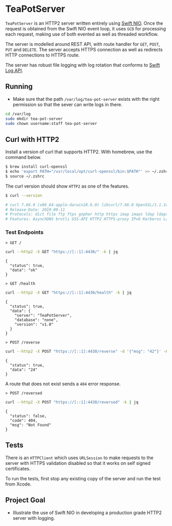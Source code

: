 # TeaPotServer

`TeaPotServer` is an HTTP2 server written entirely using [Swift NIO](https://github.com/apple/swift-nio). Once the request is obtained from the Swift NIO event loop, it uses `GCD` for processing each request, making use of both evented as well as threaded workflow.

The server is modelled around REST API, with route handler for `GET`, `POST`, `PUT` and `DELETE`. The server accepts HTTPS connection as well as redirects HTTP connections to HTTPS route.

The server has robust file logging with log rotation that conforms to [Swift Log API](https://github.com/apple/swift-log). 

## Running

- Make sure that the path `/var/log/tea-pot-server` exists with the right permission so that the sever can write logs in there.

```bash
cd /var/log
sudo mkdir tea-pot-server
sudo chown username:staff tea-pot-server
````

## Curl with HTTP2

Install a version of curl that supports HTTP2. With homebrew, use the command below.

```bash
$ brew install curl-openssl
$ echo 'export PATH="/usr/local/opt/curl-openssl/bin:$PATH"' >> ~/.zshrc
$ source ~/.zshrc
```

The curl version should show `HTTP2` as one of the features.

```bash
$ curl --version

# curl 7.66.0 (x86_64-apple-darwin18.6.0) libcurl/7.66.0 OpenSSL/1.1.1d zlib/1.2.11 brotli/1.0.7 c-ares/1.15.0 libssh2/1.9.0 nghttp2/1.39.2 librtmp/2.3
# Release-Date: 2019-09-11
# Protocols: dict file ftp ftps gopher http https imap imaps ldap ldaps pop3 pop3s rtmp rtsp scp sftp smb smbs smtp smtps telnet tftp 
# Features: AsynchDNS brotli GSS-API HTTP2 HTTPS-proxy IPv6 Kerberos Largefile libz Metalink NTLM NTLM_WB SPNEGO SSL TLS-SRP UnixSockets
```

### Test Endpoints

`> GET /`

```bash
curl --http2 -X GET "https://[::1]:4430/" -k | jq
```

```
{
  "status": true,
  "data": "ok"
}
```

`> GET /health`

```bash
curl --http2 -X GET "https://[::1]:4430/health" -k | jq
```

```
{
  "status": true,
  "data": {
    "server": "TeaPotServer",
    "database": "none",
    "version": "v1.0"
  }
}
```

`> POST /reverse`

```bash
curl --http2 -X POST "https://[::1]:4430/reverse" -d '{"msg": "42"}' -H 'content-type: application/json' -k | jq
```
```
{
  "status": true,
  "data": "24"
}
```

A route that does not exist sends a `404` error response.

`> POST /reversed`

```bash
curl --http2 -X POST "https://[::1]:4430/reversed" -k | jq
```

```
{
  "status": false,
  "code": 404,
  "msg": "Not Found"
}
```

## Tests

There is an `HTTPClient` which uses `URLSession` to make requests to the server with HTTPS validation disabled so that it works on self signed certificates.

To run the tests, first stop any existing copy of the server and run the test from Xcode. 

## Project Goal

- Illustrate the use of Swift NIO  in developing a production grade HTTP2 server with logging.
